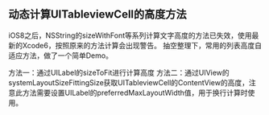 动态计算UITableviewCell的高度方法
---
iOS8之后，NSString的sizeWithFont等系列计算文字高度的方法已失效，使用最新的Xcode6，按照原来的方法计算会出现警告。
抽空整理下，常用的列表高度自适应方法，做了一个简单Demo。

方法一：通过UILabel的sizeToFit进行计算高度
方法二：通过UIView的systemLayoutSizeFittingSize获取UITableviewCell的ContentView的高度，注意此方法需要设置UILabel的preferredMaxLayoutWidth值，用于换行计算时使用。





